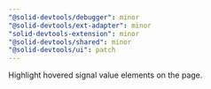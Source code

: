 ```yaml
---
"@solid-devtools/debugger": minor
"@solid-devtools/ext-adapter": minor
"solid-devtools-extension": minor
"@solid-devtools/shared": minor
"@solid-devtools/ui": patch
---
```


Highlight hovered signal value elements on the page.
